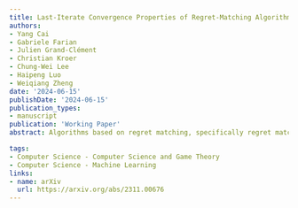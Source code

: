 ```yaml
---
title: Last-Iterate Convergence Properties of Regret-Matching Algorithms in Games
authors:
- Yang Cai
- Gabriele Farian
- Julien Grand-Clément
- Christian Kroer
- Chung-Wei Lee
- Haipeng Luo
- Weiqiang Zheng
date: '2024-06-15'
publishDate: '2024-06-15'
publication_types:
- manuscript
publication: 'Working Paper'
abstract: Algorithms based on regret matching, specifically regret matching+ (RM+), and its variants are the most popular approaches for solving large-scale two-player zero-sum games in practice. Unlike algorithms such as optimistic gradient descent ascent, which have strong last-iterate and ergodic convergence properties for zero-sum games, virtually nothing is known about the last-iterate properties of regret-matching algorithms. Given the importance of last-iterate convergence for numerical optimization reasons and relevance as modeling real-word learning in games, in this paper, we study the last-iterate convergence properties of various popular variants of RM+. First, we show numerically that several practical variants such as simultaneous RM+, alternating RM$^+$, and simultaneous predictive RM+, all lack last-iterate convergence guarantees even on a simple {{< math >}}$ 3 \times 3 ${{< /math >}} game. We then prove that recent variants of these algorithms based on a *smoothing* technique do enjoy last-iterate convergence -> we prove that *extragradient RM+* and *smooth Predictive RM+*  enjoy asymptotic last-iterate convergence (without a rate) and {{< math >}}$ O(\frac{1}{\sqrt{T}}) ${{< /math >}} best-iterate convergence. Finally, we introduce restarted variants of these algorithms, and show that they enjoy linear-rate last-iterate convergence.

tags:
- Computer Science - Computer Science and Game Theory
- Computer Science - Machine Learning
links:
- name: arXiv
  url: https://arxiv.org/abs/2311.00676
---
```

